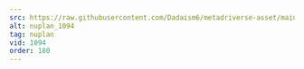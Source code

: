 ```yaml
---
src: https://raw.githubusercontent.com/Dadaism6/metadriverse-asset/main/script-nuplan-output-newcompressed/nuplan_1094.mp4
alt: nuplan_1094
tag: nuplan
vid: 1094
order: 180
---
```

